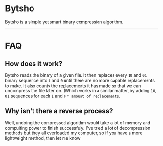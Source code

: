 # Bytsho
Bytsho is a simple yet smart binary compression algorithm. 
___
# FAQ


## How does it work?
Bytsho reads the binary of a given file. It then replaces every `10` and `01` binary sequence into `1` and `0` until there are no more capable replacements to make. It also counts the replacements it has made so that we can uncompress the file later on. (Which works in a similar matter, by adding `10`, `01` sequences for each `1` and `0` `* amount of replacements`.

## Why isn't there a reverse process? 
Well, undoing the compressed algorithm would take a lot of memory and compuiting power to finish successfuly. I've tried a lot of decompression methods but they all overloaded my computer, so if you have a more lightweight method, then let me know!
